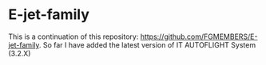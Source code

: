 # E-jet-family
This is a continuation of this repository: https://github.com/FGMEMBERS/E-jet-family. So far I have added the latest version of IT AUTOFLIGHT System (3.2.X)
